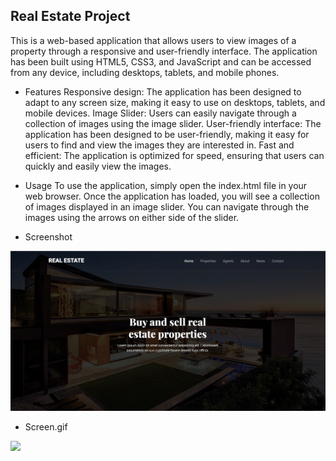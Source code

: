 ## Real Estate Project

This is a web-based application that allows users to view images of a property through a responsive and user-friendly interface. The application has been built using HTML5, CSS3, and JavaScript and can be accessed from any device, including desktops, tablets, and mobile phones.

- Features
  Responsive design: The application has been designed to adapt to any screen size, making it easy to use on desktops, tablets, and mobile devices.
  Image Slider: Users can easily navigate through a collection of images using the image slider.
  User-friendly interface: The application has been designed to be user-friendly, making it easy for users to find and view the images they are interested in.
  Fast and efficient: The application is optimized for speed, ensuring that users can quickly and easily view the images.
- Usage
  To use the application, simply open the index.html file in your web browser. Once the application has loaded, you will see a collection of images displayed in an image slider. You can navigate through the images using the arrows on either side of the slider.

- Screenshot

![](/img/Screenshot.jpg)

- Screen.gif

![](/img/Screen.gif)
